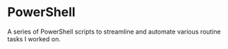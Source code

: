 # PowerShell
A series of PowerShell scripts to streamline and automate various routine tasks I worked on.
